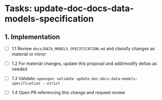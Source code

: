 # Tasks: update-doc-docs-data-models-specification

## 1. Implementation

- [ ] 1.1 Review `docs/DATA_MODELS_SPECIFICATION.md` and classify changes as material or minor

- [ ] 1.2 For material changes, update this proposal and add/modify deltas as needed

- [ ] 1.3 Validate: `openspec validate update-doc-docs-data-models-specification --strict`

- [ ] 1.4 Open PR referencing this change and request review
